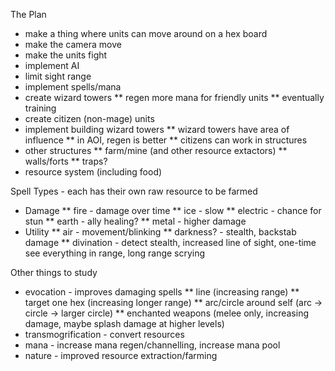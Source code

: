 The Plan

* make a thing where units can move around on a hex board
* make the camera move
* make the units fight
* implement AI
* limit sight range
* implement spells/mana
* create wizard towers
** regen more mana for friendly units
** eventually training
* create citizen (non-mage) units
* implement building wizard towers
** wizard towers have area of influence
** in AOI, regen is better
** citizens can work in structures
* other structures
** farm/mine (and other resource extactors)
** walls/forts
** traps?
* resource system (including food)



Spell Types - each has their own raw resource to be farmed
* Damage
** fire - damage over time
** ice - slow
** electric - chance for stun
** earth - ally healing?
** metal - higher damage
* Utility
** air - movement/blinking
** darkness? - stealth, backstab damage
** divination - detect stealth, increased line of sight, one-time see everything in range, long range scrying

Other things to study
* evocation - improves damaging spells
** line (increasing range)
** target one hex (increasing longer range)
** arc/circle around self (arc -> circle -> larger circle)
** enchanted weapons (melee only, increasing damage, maybe splash damage at higher levels)
* transmogrification - convert resources
* mana - increase mana regen/channelling, increase mana pool
* nature - improved resource extraction/farming

